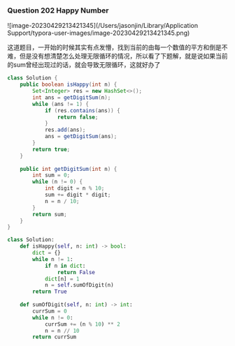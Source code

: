 ### Question 202 Happy Number

![image-20230429213421345](/Users/jasonjin/Library/Application Support/typora-user-images/image-20230429213421345.png)

这道题目，一开始的时候其实有点发懵，找到当前的由每一个数值的平方和倒是不难，但是没有想清楚怎么处理无限循环的情况，所以看了下题解，就是说如果当前的sum曾经出现过的话，就会导致无限循环，这就好办了

```java
class Solution {
    public boolean isHappy(int n) {
        Set<Integer> res = new HashSet<>();
        int ans = getDigitSum(n);
        while (ans != 1) {
            if (res.contains(ans)) {
                return false;
            }
            res.add(ans);
            ans = getDigitSum(ans);
        }
        return true;
    }
    
    public int getDigitSum(int n) {
        int sum = 0;
        while (n != 0) {
            int digit = n % 10;
            sum += digit * digit;
            n = n / 10;
        }
        return sum;
    }
}
```



```python
class Solution:
    def isHappy(self, n: int) -> bool:
        dict = {}
        while n != 1:
            if n in dict:
                return False
            dict[n] = 1
            n = self.sumOfDigit(n)
        return True
    
    def sumOfDigit(self, n: int) -> int:
        currSum = 0
        while n != 0:
            currSum += (n % 10) ** 2
            n = n // 10
        return currSum
```

